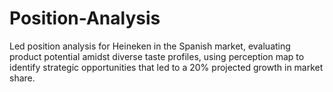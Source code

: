 # Position-Analysis
Led position analysis for Heineken in the Spanish market, evaluating product potential amidst diverse taste profiles, using perception map to identify strategic opportunities that led to a 20% projected growth in market share.
